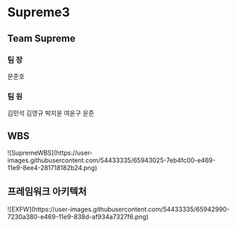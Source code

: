 # Supreme3

<h2>Team Supreme</h2>
<h3>팀 장</h3>
문준호
<h3>팀 원</h3>
김민석 김영규 박지윤 여윤구 윤준
</br>
<h2>WBS</h2>
![SupremeWBS](https://user-images.githubusercontent.com/54433335/65943025-7eb4fc00-e469-11e9-8ee4-281718182b24.png)

</br>
<h2>프레임워크 아키텍처</h2>
![EXFW](https://user-images.githubusercontent.com/54433335/65942990-7230a380-e469-11e9-838d-af934a7327f6.png)
</br>





